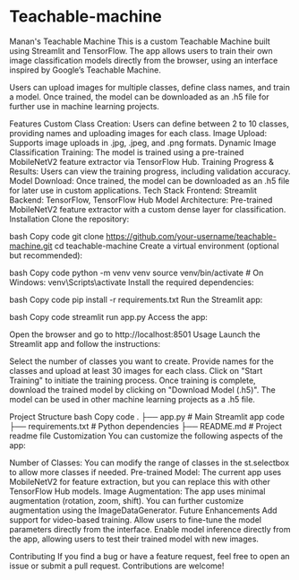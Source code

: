 # Teachable-machine

Manan's Teachable Machine
This is a custom Teachable Machine built using Streamlit and TensorFlow. The app allows users to train their own image classification models directly from the browser, using an interface inspired by Google’s Teachable Machine.

Users can upload images for multiple classes, define class names, and train a model. Once trained, the model can be downloaded as an .h5 file for further use in machine learning projects.

Features
Custom Class Creation: Users can define between 2 to 10 classes, providing names and uploading images for each class.
Image Upload: Supports image uploads in .jpg, .jpeg, and .png formats.
Dynamic Image Classification Training: The model is trained using a pre-trained MobileNetV2 feature extractor via TensorFlow Hub.
Training Progress & Results: Users can view the training progress, including validation accuracy.
Model Download: Once trained, the model can be downloaded as an .h5 file for later use in custom applications.
Tech Stack
Frontend: Streamlit
Backend: TensorFlow, TensorFlow Hub
Model Architecture: Pre-trained MobileNetV2 feature extractor with a custom dense layer for classification.
Installation
Clone the repository:

bash
Copy code
git clone https://github.com/your-username/teachable-machine.git
cd teachable-machine
Create a virtual environment (optional but recommended):

bash
Copy code
python -m venv venv
source venv/bin/activate  # On Windows: venv\Scripts\activate
Install the required dependencies:

bash
Copy code
pip install -r requirements.txt
Run the Streamlit app:

bash
Copy code
streamlit run app.py
Access the app:

Open the browser and go to http://localhost:8501
Usage
Launch the Streamlit app and follow the instructions:

Select the number of classes you want to create.
Provide names for the classes and upload at least 30 images for each class.
Click on "Start Training" to initiate the training process.
Once training is complete, download the trained model by clicking on "Download Model (.h5)".
The model can be used in other machine learning projects as a .h5 file.

Project Structure
bash
Copy code
.
├── app.py              # Main Streamlit app code
├── requirements.txt    # Python dependencies
├── README.md           # Project readme file
Customization
You can customize the following aspects of the app:

Number of Classes: You can modify the range of classes in the st.selectbox to allow more classes if needed.
Pre-trained Model: The current app uses MobileNetV2 for feature extraction, but you can replace this with other TensorFlow Hub models.
Image Augmentation: The app uses minimal augmentation (rotation, zoom, shift). You can further customize augmentation using the ImageDataGenerator.
Future Enhancements
Add support for video-based training.
Allow users to fine-tune the model parameters directly from the interface.
Enable model inference directly from the app, allowing users to test their trained model with new images.

Contributing
If you find a bug or have a feature request, feel free to open an issue or submit a pull request. Contributions are welcome!


